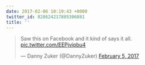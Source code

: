 ```yaml
---
date: 2017-02-06 10:19:43 +0000
twitter_id: 828624217885306881
title: ''
---
```


<blockquote class="twitter-tweet"><p lang="en" dir="ltr">Saw this on Facebook and it kind of says it all. <a href="https://t.co/EEPjvipbu4">pic.twitter.com/EEPjvipbu4</a></p>&mdash; Danny Zuker (@DannyZuker) <a href="https://twitter.com/DannyZuker/status/828331688925159424?ref_src=twsrc%5Etfw">February 5, 2017</a></blockquote>
<script async src="https://platform.twitter.com/widgets.js" charset="utf-8"></script>
